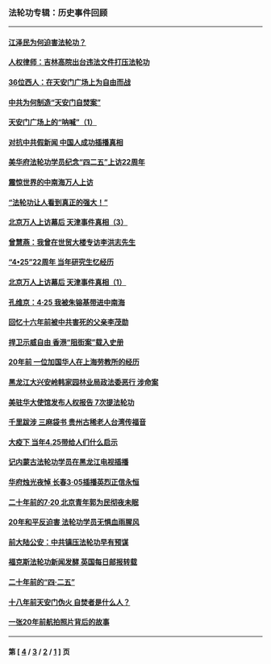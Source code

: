 ### 法轮功专辑：历史事件回顾
---
#### [江泽民为何迫害法轮功？](../../pages/nf5793/n13876324.md?05210430) 
#### [人权律师：吉林高院出台违法文件打压法轮功](../../pages/nf5793/n13825665.md?05210430) 
#### [36位西人：在天安门广场上为自由而战](../../pages/nf5793/n13390029.md?05210430) 
#### [中共为何制造“天安门自焚案”](../../pages/nf5793/n13183270.md?05210430) 
#### [天安门广场上的“呐喊”（1）](../../pages/nf5793/n13105277.md?05210430) 
#### [对抗中共假新闻 中国人成功插播真相](../../pages/nf5793/n12910618.md?05210430) 
#### [美华府法轮功学员纪念“四二五”上访22周年](../../pages/nf5793/n12904445.md?05210430) 
#### [震惊世界的中南海万人上访](../../pages/nf5793/n12903976.md?05210430) 
#### [“法轮功让人看到真正的强大！”](../../pages/nf5793/n12903195.md?05210430) 
#### [北京万人上访幕后 天津事件真相（3）](../../pages/nf5793/n12902807.md?05210430) 
#### [曾慧燕：我曾在世贸大楼专访李洪志先生](../../pages/nf5793/n12898729.md?05210430) 
#### [“4•25”22周年 当年研究生忆经历](../../pages/nf5793/n12894152.md?05210430) 
#### [北京万人上访幕后 天津事件真相（1）](../../pages/nf5793/n12885174.md?05210430) 
#### [孔维京：4·25 我被朱镕基带进中南海](../../pages/nf5793/n12864987.md?05210430) 
#### [回忆十六年前被中共害死的父亲李茂勋](../../pages/nf5793/n12880270.md?05210430) 
#### [捍卫示威自由 香港“阻街案”载入史册](../../pages/nf5793/n12811245.md?05210430) 
#### [20年前 一位加国华人在上海劳教所的经历](../../pages/nf5793/n12707932.md?05210430) 
#### [黑龙江大兴安岭韩家园林业局政法委恶行 涉命案](../../pages/nf5793/n12622815.md?05210430) 
#### [美驻华大使馆发布人权报告 7次提法轮功](../../pages/nf5793/n12520541.md?05210430) 
#### [千里跋涉 三麻袋书 贵州古稀老人台湾传福音](../../pages/nf5793/n12198750.md?05210430) 
#### [大疫下 当年4.25带给人们什么启示](../../pages/nf5793/n12058565.md?05210430) 
#### [记内蒙古法轮功学员在黑龙江电视插播](../../pages/nf5793/n11699194.md?05210430) 
#### [华府烛光夜悼 长春3·05插播英烈正信永恒](../../pages/nf5793/n11397432.md?05210430) 
#### [二十年前的7·20 北京青年郭为民彻夜未眠](../../pages/nf5793/n11354195.md?05210430) 
#### [20年和平反迫害 法轮功学员无惧血雨腥风](../../pages/nf5793/n11348279.md?05210430) 
#### [前大陆公安：中共镇压法轮功早有预谋](../../pages/nf5793/n11352168.md?05210430) 
#### [福克斯法轮功新闻发酵  英国每日邮报转载](../../pages/nf5793/n11285952.md?05210430) 
#### [二十年前的“四·二五”](../../pages/nf5793/n11207639.md?05210430) 
#### [十八年前天安门伪火 自焚者是什么人？](../../pages/nf5793/n10996556.md?05210430) 
#### [一张20年前航拍照片背后的故事](../../pages/nf5793/n10693797.md?05210430) 

---
#### 第 [ [4](./4.md?05210430) / [3](./3.md?05210430) / [2](./2.md?05210430) / [1](./1.md?05210430) ] 页
